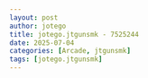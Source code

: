 ```yaml
---
layout: post
author: jotego
title: jotego.jtgunsmk - 7525244
date: 2025-07-04
categories: [Arcade, jtgunsmk]
tags: [jotego.jtgunsmk]
---
```


